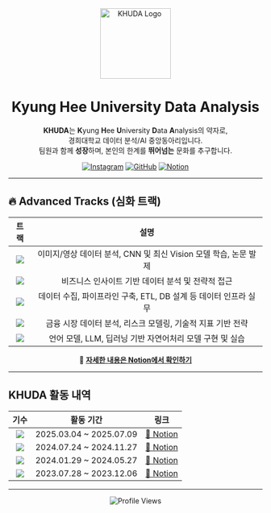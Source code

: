  <!--
# 제2회 KHUDA 데이터톤: *KHU'DATA*

이 GitHub는 **제2회 KHUDA 데이터톤**에 참가한 팀들의 모든 결과물을 모아두기 위한 공간입니다.

---

## 🎯 행사 개요

경희대학교 데이터 분석·AI 동아리 **KHUDA**가 주최하는 **2회차 데이터톤**입니다.  
다양한 학교의 학생들이 팀을 이루어 실생활 문제를 데이터로 해결하며,  
데이터 활용 역량과 협업 능력을 함께 키우는 것을 목표로 합니다.  

- 데이터 기반 문제 해결 능력 강화  
- 팀워크 및 커뮤니케이션 스킬 향상  
- 타 학교 학생들과의 네트워킹  
- 푸짐한 시상 및 상금 기회  

---

## 🤝 후원사

이번 데이터톤은 아래 후원사들의 지원으로 더욱 풍성하게 진행됩니다:

- **Perplexity**  
- **Monster Energy**  
- **한빛미디어**

---

## 📂 결과물 제출

각 팀은 팀 전용 Repository를 생성하고 완성된 결과물을 업로드 해주세요.

---

![제2회 KHUDA 데이터톤 포스터](https://github.com/user-attachments/assets/b93c04da-2b10-4630-8011-de30f59f2104)


-->
<div align="center">

  <img src="https://github.com/user-attachments/assets/7b28e1fe-02fa-481d-9315-960527ee3945" width="140" alt="KHUDA Logo"/>

  # Kyung Hee University Data Analysis

  **KHUDA**는 **K**yung **H**ee **U**niversity **D**ata **A**nalysis의 약자로,  
  경희대학교 데이터 분석/AI 중앙동아리입니다.  
  팀원과 함께 **성장**하며, 본인의 한계를 **뛰어넘는** 문화를 추구합니다.

  [![Instagram](https://img.shields.io/badge/Instagram-E4405F?style=flat&logo=Instagram&logoColor=white)](https://www.instagram.com/khu_da.official)
  [![GitHub](https://img.shields.io/badge/GitHub-000000?style=flat&logo=GitHub&logoColor=white)](https://github.com/khuda-data)
  [![Notion](https://img.shields.io/badge/Notion-02458D?style=flat&logo=Notion&logoColor=white)](https://www.notion.so/KHUDA-8th-AI-KHUDA-236ca0f7fa4780aa889cc03ad5e02a97)

</div>

---

## 🔥 Advanced Tracks (심화 트랙)

<div align="center">
  
| 트랙 | 설명 |
|:--:|:--:|
| <img src="https://img.shields.io/badge/👁️_Computer_Vision-00BFFF?style=for-the-badge"/> | 이미지/영상 데이터 분석, CNN 및 최신 Vision 모델 학습, 논문 발제 |
| <img src="https://img.shields.io/badge/💼_Data_Business-FFA500?style=for-the-badge"/> | 비즈니스 인사이트 기반 데이터 분석 및 전략적 접근 |
| <img src="https://img.shields.io/badge/🌐_Data_Engineering-228B22?style=for-the-badge"/> | 데이터 수집, 파이프라인 구축, ETL, DB 설계 등 데이터 인프라 실무 |
| <img src="https://img.shields.io/badge/💵_Finance-DAA520?style=for-the-badge"/> | 금융 시장 데이터 분석, 리스크 모델링, 기술적 지표 기반 전략 |
| <img src="https://img.shields.io/badge/💬_NLP-8A2BE2?style=for-the-badge"/> | 언어 모델, LLM, 딥러닝 기반 자연어처리 모델 구현 및 실습 |

</div>

<div align="center">
  
📌 [**자세한 내용은 Notion에서 확인하기**](https://www.notion.so/KHUDA-8th-AI-KHUDA-236ca0f7fa4780aa889cc03ad5e02a97)

</div>

---

## KHUDA 활동 내역

<div align="center">

| 기수 | 활동 기간 | 링크 |
|:--:|:--:|:--:|
| <img src="https://img.shields.io/badge/KHUDA--7th-252A5C?style=for-the-badge&logo=notion&logoColor=white"/> | 2025.03.04 ~ 2025.07.09 | [🔗 Notion](https://www.notion.so/KHUDA-7th-AI-KHUDA-17778008bf5880a7b78fe2c880a07b9f?pvs=4) |
| <img src="https://img.shields.io/badge/KHUDA--6th-44AF9F?style=for-the-badge&logo=notion&logoColor=white"/> | 2024.07.24 ~ 2024.11.27 | [🔗 Notion](https://boiled-stitch-a9a.notion.site/KHUDA-6th-AI-KHUDA-0a06a7da42a748a9b9ac3fa98646f61b?pvs=74) |
| <img src="https://img.shields.io/badge/KHUDA--5th-C78A3D?style=for-the-badge&logo=notion&logoColor=white"/> | 2024.01.29 ~ 2024.05.27 | [🔗 Notion](https://simple-board-99d.notion.site/c73b4ccb4b4f474198db0d931fa276fd?v=2c9c18f900eb40c0a3324a31a6cc1ef6) |
| <img src="https://img.shields.io/badge/KHUDA--4th-9932CC?style=for-the-badge&logo=notion&logoColor=white"/> | 2023.07.28 ~ 2023.12.06 | [🔗 Notion](https://khuda.notion.site/KHUDA-4th-AI-KHUDA-4-45e8834854dc4402b00b9622c3aa68ee?pvs=4) |

</div>

---

<div align="center">
  
![Profile Views](https://komarev.com/ghpvc/?username=khuda-data&color=brightgreen)

</div>

